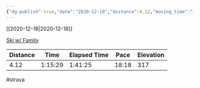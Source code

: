 ```yaml
---
{"dg-publish":true,"date":"2020-12-18","distance":4.12,"moving_time":"1:15:29","elapsed_time":"1:41:25","pace":"18:18","total_elevation_gain":317,"url":"https://www.strava.com/activities/4497843362","permalink":"/01-personal/strava/2020-12-18-ski-w-family/","dgPassFrontmatter":true}
---
```



[[2020-12-18\|2020-12-18]]

[Ski w/ Family](https://www.strava.com/activities/4497843362)

| Distance | Time    | Elapsed Time | Pace  | Elevation |
| -------- | ------- | ------------ | ----- | --------- |
| 4.12     | 1:15:29 | 1:41:25      | 18:18 | 317       |




#strava
